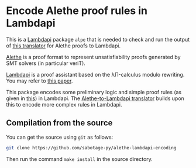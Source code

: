 Encode Alethe proof rules in Lambdapi
=====================================

This is a [Lambdapi](https://lambdapi.readthedocs.io/en/latest/index.html) package `alpe` that is needed to check and run the output of [this translator](https://github/com/sabotage-py/alethe-lambdapi) for Alethe proofs to Lambdapi.

[Alethe](https://verit.loria.fr/documentation/alethe-spec.pdf) is a proof format to represent unsatisfiability proofs generated by SMT solvers (in particular veriT).

[Lambdapi](https://github.com/Deducteam/lambdapi) is a proof assistant
based on the λΠ-calculus modulo rewriting. You may refer to [this paper](https://arxiv.org/pdf/2111.00543.pdf).

This package encodes some preliminary logic and simple proof rules (as given in [this](https://verit.loria.fr/documentation/alethe-spec.pdf)) in Lambdapi. The [Alethe-to-Lambdapi translator](https://github/com/sabotage-py/alethe-lambdapi) builds upon this to encode more complex rules in Lambdapi.

Compilation from the source
---------------------------

You can get the source using `git` as follows:
```bash
git clone https://github.com/sabotage-py/alethe-lambdapi-encoding
```

Then run the command `make install` in the source directory.

